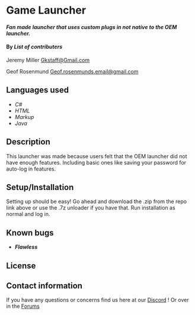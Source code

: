 # Game Launcher

#### _Fan made launcher that uses custom plugs in not native to the OEM launcher._

#### By _**List of contributers**_

Jeremy Miller <Gkstaff@Gmail.com>

Geof Rosenmund <Geof.rosenmunds.email@gmail.com>

## Languages used

* _C#_
* _HTML_
* _Markup_
* _Java_

## Description 

This launcher was made because users felt that the OEM launcher did not have enough features. Including basic ones like saving your password for auto-log in features. 

## Setup/Installation 

Setting up should be easy! Go ahead and download the .zip from the repo link above or use the .7z unloader if you have that. Run installation as normal and log in. 

## Known bugs

* _**Flawless**_

## License 


## Contact information

If you have any questions or concerns find us here at our [Discord](www.fakelink.com) ! Or over in the [Forums](https://www.google.com)



